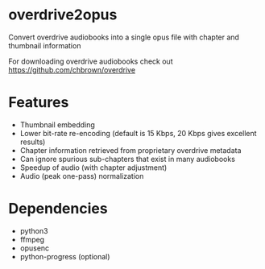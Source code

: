 # overdrive2opus
Convert overdrive audiobooks into a single opus file with chapter and thumbnail information

For downloading overdrive audiobooks check out https://github.com/chbrown/overdrive

# Features

* Thumbnail embedding
* Lower bit-rate re-encoding (default is 15 Kbps, 20 Kbps gives excellent results)
* Chapter information retrieved from proprietary overdrive metadata
* Can ignore spurious sub-chapters that exist in many audiobooks
* Speedup of audio (with chapter adjustment)
* Audio (peak one-pass) normalization

# Dependencies

* python3
* ffmpeg
* opusenc
* python-progress (optional)
